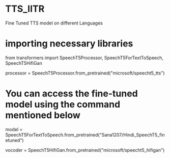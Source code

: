 # TTS_IITR
Fine Tuned TTS model on different Languages
# importing necessary libraries
from transformers import SpeechT5Processor, SpeechT5ForTextToSpeech, SpeechT5HifiGan

processor = SpeechT5Processor.from_pretrained("microsoft/speecht5_tts")
# You can access the fine-tuned model using the command mentioned below
model = SpeechT5ForTextToSpeech.from_pretrained("Sana1207/Hindi_SpeechT5_finetuned")

vocoder = SpeechT5HifiGan.from_pretrained("microsoft/speecht5_hifigan")
